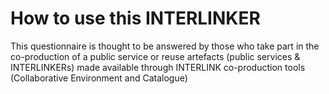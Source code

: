 # How to use this INTERLINKER
This questionnaire is thought to be answered by those who take part in the co-production of a public service or reuse artefacts (public services & INTERLINKERs) made available through INTERLINK co-production tools (Collaborative Environment and Catalogue)
